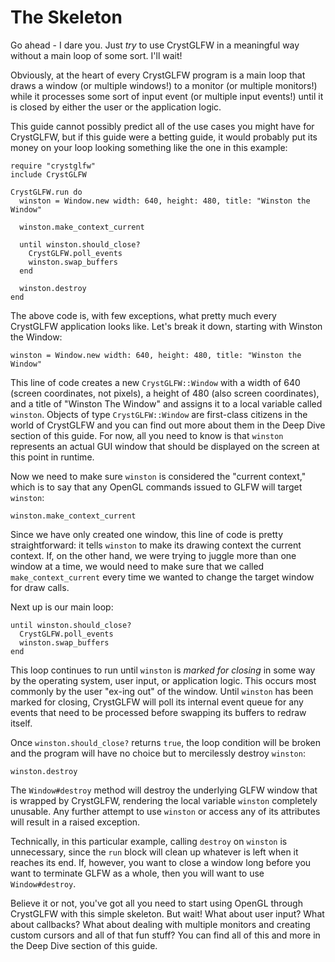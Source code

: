 # The Skeleton

Go ahead - I dare you. Just *try* to use CrystGLFW in a meaningful way without a main loop of some sort. I'll wait!

Obviously, at the heart of every CrystGLFW program is a main loop that draws a window (or multiple windows!) to a monitor (or multiple monitors!) while it processes some sort of input event (or multiple input events!) until it is closed by either the user or the application logic.

This guide cannot possibly predict all of the use cases you might have for CrystGLFW, but if this guide were a betting guide, it would probably put its money on your loop looking something like the one in this example:

```crystal
require "crystglfw"
include CrystGLFW

CrystGLFW.run do
  winston = Window.new width: 640, height: 480, title: "Winston the Window"
  
  winston.make_context_current
  
  until winston.should_close?
    CrystGLFW.poll_events
    winston.swap_buffers
  end
  
  winston.destroy
end
```

The above code is, with few exceptions, what pretty much every CrystGLFW application looks like. Let's break it down, starting with Winston the Window:

```crystal
winston = Window.new width: 640, height: 480, title: "Winston the Window" 
```
This line of code creates a new `CrystGLFW::Window` with a width of 640 (screen coordinates, not pixels), a height of 480 (also screen coordinates), and a title of "Winston The Window" and assigns it to a local variable called `winston`. Objects of type `CrystGLFW::Window` are first-class citizens in the world of CrystGLFW and you can find out more about them in the Deep Dive section of this guide. For now, all you need to know is that `winston` represents an actual GUI window that should be displayed on the screen at this point in runtime. 

Now we need to make sure `winston` is considered the "current context," which is to say that any OpenGL commands issued to GLFW will target `winston`:

```crystal
winston.make_context_current
```
Since we have only created one window, this line of code is pretty straightforward: it tells `winston` to make its drawing context the current context. If, on the other hand, we were trying to juggle more than one window at a time, we would need to make sure that we called `make_context_current` every time we wanted to change the target window for draw calls.

Next up is our main loop:

```crystal
until winston.should_close?
  CrystGLFW.poll_events
  winston.swap_buffers
end
```
This loop continues to run until `winston` is *marked for closing* in some way by the operating system, user input, or application logic. This occurs most commonly by the user "ex-ing out" of the window. Until `winston` has been marked for closing, CrystGLFW will poll its internal event queue for any events that need to be processed before swapping its buffers to redraw itself.

Once `winston.should_close?` returns `true`, the loop condition will be broken and the program will have no choice but to mercilessly destroy `winston`:

```crystal
winston.destroy
```
The `Window#destroy` method will destroy the underlying GLFW window that is wrapped by CrystGLFW, rendering the local variable `winston` completely unusable. Any further attempt to use `winston` or access any of its attributes will result in a raised exception.

Technically, in this particular example, calling `destroy` on `winston` is unnecessary, since the `run` block will clean up whatever is left when it reaches its end. If, however, you want to close a window long before you want to terminate GLFW as a whole, then you will want to use `Window#destroy`.

Believe it or not, you've got all you need to start using OpenGL through CrystGLFW with this simple skeleton. But wait! What about user input? What about callbacks? What about dealing with multiple monitors and creating custom cursors and all of that fun stuff? You can find all of this and more in the Deep Dive section of this guide.

